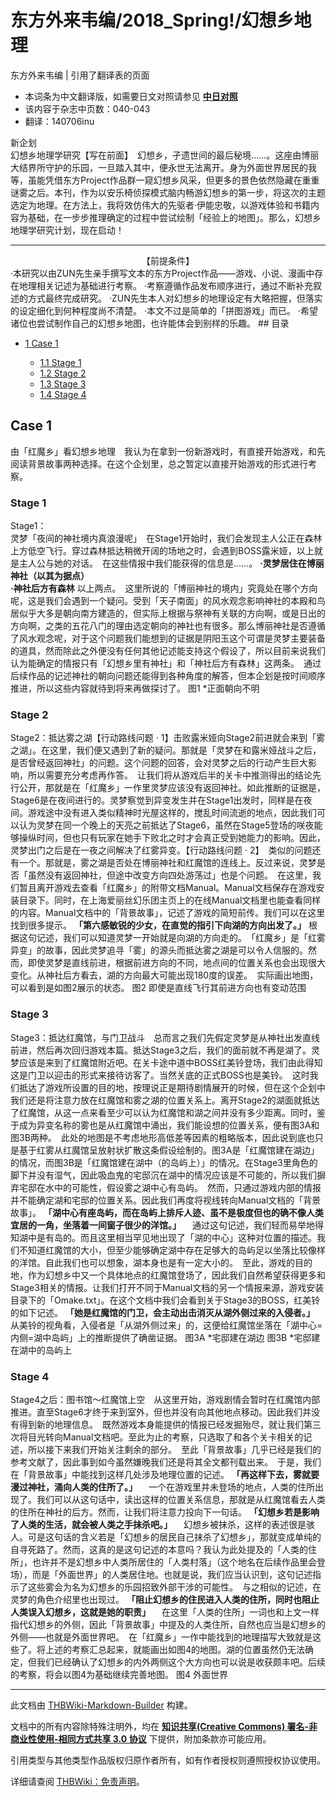# 东方外来韦编/2018_Spring!/幻想乡地理

<!-- source html: G:\repos\THBWiki-Markdown-Builder\THBWikiMarkdown\Temp\main\1\13\ns0%3A%E4%B8%9C%E6%96%B9%E5%A4%96%E6%9D%A5%E9%9F%A6%E7%BC%96%2F2018_Spring%21%2F%E5%B9%BB%E6%83%B3%E4%B9%A1%E5%9C%B0%E7%90%86.html -->

东方外来韦编 | 引用了翻译表的页面

- 本词条为中文翻译版，如需要日文对照请参见 **[中日对照](./东方外来韦编-2018_Spring!-幻想乡地理-中日对照.md)** 
- 该内容于杂志中页数：040-043
- 翻译：140706inu

新企划  
幻想乡地理学研究【写在前面】　幻想乡，孑遗世间的最后秘境……。这座由博丽大结界所守护的乐园，一旦踏入其中，便永世无法离开。身为外面世界居民的我等，虽能凭借东方Project作品群一窥幻想乡风采，但更多的景色依然隐藏在重重谜雾之后。本刊，作为以安乐椅侦探模式脑内畅游幻想乡的第一步，将这次的主题选定为地理。在方法上，我将效仿伟大的先驱者·伊能忠敬，以游戏体验和书籍内容为基础，在一步步推理确定的过程中尝试绘制「经验上的地图」。那么，幻想乡地理学研究计划，现在启动！
___

<center>【前提条件】</center>·本研究以由ZUN先生亲手撰写文本的东方Project作品——游戏、小说、漫画中存在地理相关记述为基础进行考察。  
·考察遵循作品发布顺序进行，通过不断补充叙述的方式最终完成研究。  
·ZUN先生本人对幻想乡的地理设定有大略把握，但落实的设定细化到何种程度尚不清楚。  
·本文不过是简单的「拼图游戏」而已。  
·希望诸位也尝试制作自己的幻想乡地图，也许能体会到别样的乐趣。
## 目录

- [1 Case 1](#Case_1)

  - [1.1 Stage 1](#Stage_1)
  - [1.2 Stage 2](#Stage_2)
  - [1.3 Stage 3](#Stage_3)
  - [1.4 Stage 4](#Stage_4)







## Case 1
由「红魔乡」看幻想乡地理　我认为在拿到一份新游戏时，有直接开始游戏，和先阅读背景故事两种选择。在这个企划里，总之暂定以直接开始游戏的形式进行考察。
### Stage 1
Stage1：  
灵梦「夜间的神社境内真浪漫呢」　在Stage1开始时，我们会发现主人公正在森林上方低空飞行。穿过森林抵达稍微开阔的场地之时，会遇到BOSS露米娅，以上就是主人公与她的对话。　在这些情报中我们能获得的信息是……。 **·灵梦居住在博丽神社（以其为据点）**   
 **·神社后方有森林** 以上两点。　这里所说的「博丽神社的境内」究竟处在哪个方向呢，这是我们会遇到一个疑问。受到「天子南面」的风水观念影响神社的本殿和鸟居似乎大多是朝向南方建造的，但实际上根据与祭神有关联的方向啊，或是日出的方向啊，之类的五花八门的理由选定朝向的神社也有很多。那么博丽神社是否遵循了风水观念呢，对于这个问题我们能想到的证据是阴阳玉这个可谓是灵梦主要装备的道具，然而除此之外便没有任何其他记述能支持这个假设了，所以目前来说我们认为能确定的情报只有「幻想乡里有神社」和「神社后方有森林」这两条。　通过后续作品的记述神社的朝向问题还能得到各种角度的解答，但本企划是按时间顺序推进，所以这些内容就待到将来再做探讨了。
[](./文件-幻想乡地理_红1.jpg.md)  [](./文件-幻想乡地理_红1.jpg.md)图1 *正面朝向不明

### Stage 2
Stage2：抵达雾之湖【行动路线问题 · 1】击败露米娅向Stage2前进就会来到「雾之湖」。在这里，我们便又遇到了新的疑问。那就是「灵梦在和露米娅战斗之后，是否曾经返回神社」的问题。这个问题的回答，会对灵梦之后的行动产生巨大影响，所以需要充分考虑再作答。　让我们将从游戏后半的关卡中推测得出的结论先行公开，那就是在「红魔乡」一作里灵梦应该没有返回神社。如此推断的证据是， Stage6是在夜间进行的。灵梦察觉到异变发生并在Stage1出发时，同样是在夜间。游戏途中没有进入类似精神时光屋这样的，搅乱时间流逝的地点，因此我们可以认为灵梦在同一个晚上的天亮之前抵达了Stage6，虽然在Stage5登场的咲夜能够操纵时间，但也只有玩家在她手下败北之时才会真正受到她能力的影响。因此，灵梦出门之后是在一夜之间解决了红雾异变。【行动路线问题 · 2】　类似的问题还有一个。那就是，雾之湖是否处在博丽神社和红魔馆的连线上。反过来说，灵梦是否「虽然没有返回神社，但途中改变方向四处游荡过」也是个问题。　在这里，我们暂且离开游戏去查看「红魔乡」的附带文档Manual。Manual文档保存在游戏安装目录下。同时，在上海爱丽丝幻乐团主页上的在线Manual文档里也能查看同样的内容。Manual文档中的「背景故事」，记述了游戏的简短前传。我们可以在这里找到很多提示。 **「第六感敏锐的少女，在直觉的指引下向湖的方向出发了。」** 根据这句记述，我们可以知道灵梦一开始就是向湖的方向走的。　「红魔乡」是「红雾异变」的故事，因此灵梦追寻「雾」的源头而抵达雾之湖是可以令人信服的。然而，即使灵梦是直线前进，根据前进方向的不同，地点间的位置关系也会出现很大变化。从神社后方看去，湖的方向最大可能出现180度的误差。　实际画出地图，可以看到是如图2展示的状态。
[](./文件-幻想乡地理_红2.jpg.md)  [](./文件-幻想乡地理_红2.jpg.md)图2 即使是直线飞行其前进方向也有变动范围

### Stage 3
Stage3：抵达红魔馆，与门卫战斗　总而言之我们先假定灵梦是从神社出发直线前进，然后再次回归游戏本篇。抵达Stage3之后，我们的面前就不再是湖了。灵梦应该是来到了红魔馆附近吧。在关卡途中道中BOSS红美铃登场，我们由此得知这是门卫以迎击的形式来接待访客了。当然关底的正式BOSS也是美铃。　这时我们抵达了游戏所设置的目的地，按理说正是期待剧情展开的时候，但在这个企划中我们还是将注意力放在红魔馆和雾之湖的位置关系上。离开Stage2的湖面就抵达了红魔馆，从这一点来看至少可以认为红魔馆和湖之间并没有多少距离。同时，鉴于成为异变名称的雾也是从红魔馆中涌出，我们能设想的位置关系，便有图3A和图3B两种。　此处的地图是不考虑地形高低差等因素的粗略版本，因此说到底也只是基于红雾从红魔馆呈放射状扩散这条假设绘制的。图3A是「红魔馆建在湖边」的情况，而图3B是「红魔馆建在湖中（的岛屿上）」的情况。在Stage3里角色的脚下并没有湿气，因此吸血鬼的宅邸沉在湖中的情况应该是不可能的，所以我们摒弃宅邸在水中的可能性，假设雾之湖中心有岛屿。　然而，只通过游戏内部的情报并不能确定湖和宅邸的位置关系。因此我们再度将视线转向Manual文档的「背景故事」。 **「湖中心有座岛屿，而在岛屿上排斥人迹、虽不是极度但也的确不像人类宜居的一角，坐落着一间窗子很少的洋馆。」** 　通过这句记述，我们轻而易举地得知湖中是有岛的。而且这里相当罕见地出现了「湖的中心」这种对位置的描述。我们不知道红魔馆的大小，但至少能够确定湖中存在足够大的岛屿足以坐落比较像样的洋馆。自此我们也可以想象，湖本身也是有一定大小的。　至此，游戏的目的地，作为幻想乡中又一个具体地点的红魔馆登场了，因此我们自然希望获得更多和Stage3相关的情报。让我们打开不同于Manual文档的另一个情报来源，游戏安装目录下的「Omake.txt」。在这个文档中我们会看到关于Stage3的BOSS，红美铃的如下记述。 **「她是红魔馆的门卫，会主动出击消灭从湖外侧过来的入侵者。」** 　从美铃的视角看，入侵者是「从湖外侧过来」的，这便给红魔馆坐落在「湖中心=内侧=湖中岛屿」上的推断提供了确凿证据。
[](./文件-幻想乡地理_红3a.jpg.md)  [](./文件-幻想乡地理_红3a.jpg.md)图3A *宅邸建在湖边
[](./文件-幻想乡地理_红3b.jpg.md)  [](./文件-幻想乡地理_红3b.jpg.md)图3B *宅邸建在湖中的岛屿上

### Stage 4
Stage4之后：图书馆～红魔馆上空　从这里开始，游戏剧情会暂时在红魔馆内部推进。直至Stage6才终于来到室外，但也并没有向其他地点移动。因此我们并没有得到新的地理信息。　既然游戏本身能提供的情报已经发掘殆尽，就让我们第三次将目光转向Manual文档吧。至此为止的考察，只选取了和各个关卡相关的记述，所以接下来我们开始关注剩余的部分。　至此「背景故事」几乎已经是我们的参考文献了，因此事到如今虽然嫌晚我们还是将其全文都刊载出来。　于是，我们在「背景故事」中能找到这样几处涉及地理位置的记述。 **「再这样下去，雾就要漫过神社，涌向人类的住所了。」** 　一个在游戏里并未登场的地点，人类的住所出现了。我们可以从这句话中，读出这样的位置关系信息，那就是从红魔馆看去人类的住所在神社的后方。然而，让我们将注意力投向下一句话。 **「幻想乡若是影响了人类的生活，就会被人类之手抹杀吧。」** 　幻想乡被抹杀，这样的表述很是骇人。可是这句话的含义若是「幻想乡的居民自己抹杀了幻想乡」，那就变成单纯的自寻死路了。然而，这真的是这句记述的本意吗？我认为此处提及的「人类的住所」，也许并不是幻想乡中人类所居住的「人类村落」（这个地名在后续作品里会登场），而是「外面世界」的人类居住地。也就是说，我们应当认识到，这句记述指示了这些雾会为名为幻想乡的乐园招致外部干涉的可能性。　与之相似的记述，在灵梦的角色介绍里也出现过。 **「阻止幻想乡的住民进入人类的住所，同时也阻止人类误入幻想乡，这就是她的职责」** 　在这里「人类的住所」一词也和上文一样指代幻想乡的外侧，因此「背景故事」中提及的人类住所，自然也应当是幻想乡的外侧——也就是外面世界吧。　在「红魔乡」一作中能找到的地理描写大致就是这些了。将上述的考察汇总起来，就能画出如图4的地图。湖的位置虽然仍无法确定，但我们已经确认了幻想乡的内外两侧这个大方向也可以说是收获颇丰吧。后续的考察，将会以图4为基础继续完善地图。
[](./文件-幻想乡地理_红4.jpg.md)  [](./文件-幻想乡地理_红4.jpg.md)图4 外面世界





---

此文档由 [THBWiki-Markdown-Builder](https://github.com/Delsin-Yu/THBWiki-Markdown-Builder) 构建。

文档中的所有内容除特殊注明外，均在 [**知识共享(Creative Commons) 署名-非商业性使用-相同方式共享 3.0 协议**](https://creativecommons.org/licenses/by-sa/3.0/deed.zh-hans) 下提供，附加条款亦可能应用。

引用类型与其他类型作品版权归原作者所有，如有作者授权则遵照授权协议使用。

详细请查阅 [THBWiki：免责声明](https://thbwiki.cc/THBWiki:%E5%85%8D%E8%B4%A3%E5%A3%B0%E6%98%8E)。

